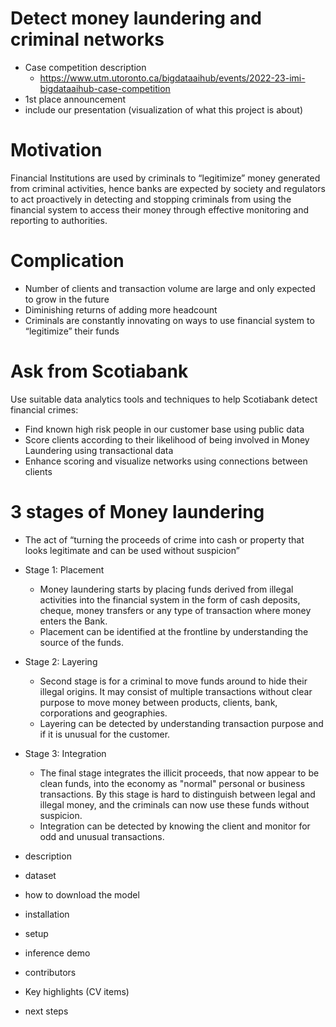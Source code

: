 # Detect money laundering and criminal networks
- Case competition description
  - https://www.utm.utoronto.ca/bigdataaihub/events/2022-23-imi-bigdataaihub-case-competition
- 1st place announcement
- include our presentation (visualization of what this project is about)

# Motivation
Financial Institutions are used by criminals to “legitimize” money generated from criminal activities, hence banks are expected by society and regulators to act proactively in detecting and stopping criminals from using the financial system to access their money through effective monitoring and reporting to authorities.

# Complication
- Number of clients and transaction volume are large and only expected to grow in the future
- Diminishing returns of adding more headcount
- Criminals are constantly innovating on ways to use financial system to “legitimize” their funds

# Ask from Scotiabank
Use suitable data analytics tools and techniques to help Scotiabank detect financial crimes:
- Find known high risk people in our customer base using public data
- Score clients according to their likelihood of being involved in Money Laundering using transactional data
- Enhance scoring and visualize networks using connections between clients

# 3 stages of Money laundering
- The act of “turning the proceeds of crime into cash or property that looks legitimate and can be used without suspicion”
- Stage 1: Placement
  - Money laundering starts by placing funds derived from illegal activities into the financial system in the form of cash deposits, cheque, money transfers or any type of transaction where money enters the Bank.
  - Placement can be identified at the frontline by understanding the source of the funds.
- Stage 2: Layering
  - Second stage is for a criminal to move funds around to hide their illegal origins. It may consist of multiple transactions without clear purpose to move money between products, clients, bank, corporations and geographies.
  - Layering can be detected by understanding transaction purpose and if it is unusual for the customer.
- Stage 3: Integration
  - The final stage integrates the illicit proceeds, that now appear to be clean funds, into the economy as "normal" personal or business transactions. By this stage is hard to distinguish between legal and illegal money, and the criminals can now use these funds without suspicion.
  - Integration can be detected by knowing the client and monitor for odd and unusual transactions.

- description
- dataset
- how to download the model
- installation
- setup
- inference demo
- contributors
- Key highlights (CV items)
- next steps
